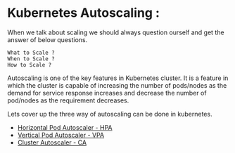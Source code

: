# Kubernetes Autoscaling : 

When we talk about scaling we should always question ourself and get the answer of below questions.
```
What to Scale ?
When to Scale ?
How to Scale ?
```
Autoscaling is one of the key features in Kubernetes cluster. It is a feature in which the cluster is capable of increasing the number of pods/nodes as the demand for service response increases and decrease the number of pod/nodes as the requirement decreases.

Lets cover up the three way of autoscaling can be done in kubernetes. 

* [Horizontal Pod Autoscaler - HPA](https://github.com/sanjaynaikwadi/kubernetes/tree/master/AutoScaling/HPA) 
* [Vertical Pod Autoscaler - VPA]()
* [Cluster Autoscaler - CA]()

